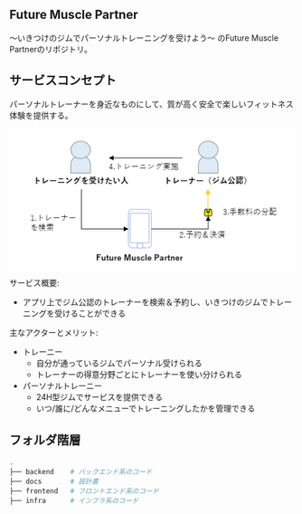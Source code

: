 ## Future Muscle Partner

～いきつけのジムでパーソナルトレーニングを受けよう～ のFuture Muscle Partnerのリポジトリ。

## サービスコンセプト

パーソナルトレーナーを身近なものにして、質が高く安全で楽しいフィットネス体験を提供する。

![アプリを通してトレーニがトレーナに予約し、トレーニングを実施するフロー](docs/future_muscle_partner_abstract.png)

サービス概要:

- アプリ上でジム公認のトレーナーを検索＆予約し、いきつけのジムでトレーニングを受けることができる

主なアクターとメリット:

- トレーニー
    - 自分が通っているジムでパーソナル受けられる
    - トレーナーの得意分野ごとにトレーナーを使い分けられる
- パーソナルトレーニー
    - 24H型ジムでサービスを提供できる
    - いつ/誰に/どんなメニューでトレーニングしたかを管理できる

## フォルダ階層

```sh
.
├── backend    # バックエンド系のコード
├── docs       # 設計書
├── frontend   # フロントエンド系のコード
├── infra      # インフラ系のコード
```

